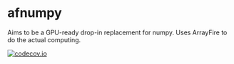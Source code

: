 # afnumpy
Aims to be a GPU-ready drop-in replacement for numpy. Uses ArrayFire to do the actual computing.

[![codecov.io](https://codecov.io/github/FilipeMaia/afnumpy/coverage.svg?branch=master)](https://codecov.io/github/FilipeMaia/afnumpy?branch=master)
